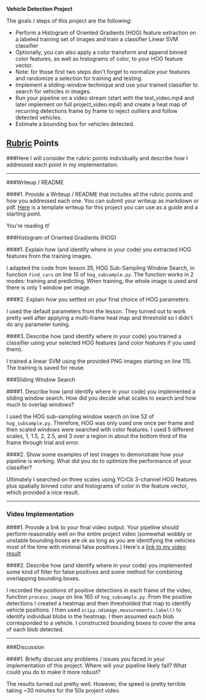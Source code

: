 **Vehicle Detection Project**

The goals / steps of this project are the following:

* Perform a Histogram of Oriented Gradients (HOG) feature extraction on a labeled training set of images and train a classifier Linear SVM classifier
* Optionally, you can also apply a color transform and append binned color features, as well as histograms of color, to your HOG feature vector. 
* Note: for those first two steps don't forget to normalize your features and randomize a selection for training and testing.
* Implement a sliding-window technique and use your trained classifier to search for vehicles in images.
* Run your pipeline on a video stream (start with the test_video.mp4 and later implement on full project_video.mp4) and create a heat map of recurring detections frame by frame to reject outliers and follow detected vehicles.
* Estimate a bounding box for vehicles detected.

[//]: # (Image References)
[video1]: ./output_project_video.mp4

## [Rubric](https://review.udacity.com/#!/rubrics/513/view) Points
###Here I will consider the rubric points individually and describe how I addressed each point in my implementation.  

---
###Writeup / README

####1. Provide a Writeup / README that includes all the rubric points and how you addressed each one.  You can submit your writeup as markdown or pdf.  [Here](https://github.com/udacity/CarND-Vehicle-Detection/blob/master/writeup_template.md) is a template writeup for this project you can use as a guide and a starting point.  

You're reading it!

###Histogram of Oriented Gradients (HOG)

####1. Explain how (and identify where in your code) you extracted HOG features from the training images.

I adapted the code from lesson 35, HOG Sub-Sampling Window Search, in function
`find_cars` on line 15 of `hog_subsample.py`.  The function works in 2 modes:
training and predicting.  When training, the whole image is used and there is
only 1 window per image.

####2. Explain how you settled on your final choice of HOG parameters.

I used the default parameters from the lesson.  They turned out to work pretty
well after applying a multi-frame heat map and threshold so I didn't do any
parameter tuning.

####3. Describe how (and identify where in your code) you trained a classifier using your selected HOG features (and color features if you used them).

I trained a linear SVM using the provided PNG images starting on line 115.  The training is saved for reuse.

###Sliding Window Search

####1. Describe how (and identify where in your code) you implemented a sliding window search.  How did you decide what scales to search and how much to overlap windows?

I used the HOG sub-sampling window search on line 52 of `hog_subsample.py`.
Therefore, HOG was only used one once per frame and then scaled windows were
searched with color features.  I used 5 different scales, 1, 1.5, 2, 2.5, and 3
over a region in about the bottom third of the frame through trial and error.

####2. Show some examples of test images to demonstrate how your pipeline is working.  What did you do to optimize the performance of your classifier?

Ultimately I searched on three scales using YCrCb 3-channel HOG features plus
spatially binned color and histograms of color in the feature vector, which
provided a nice result.

---

### Video Implementation

####1. Provide a link to your final video output.  Your pipeline should perform reasonably well on the entire project video (somewhat wobbly or unstable bounding boxes are ok as long as you are identifying the vehicles most of the time with minimal false positives.)
Here's a [link to my video result](./output_project_video.mp4)


####2. Describe how (and identify where in your code) you implemented some kind of filter for false positives and some method for combining overlapping bounding boxes.

I recorded the positions of positive detections in each frame of the video,
function `process_image` on line 165 of `hog_subsample.py`.  From the positive
detections I created a heatmap and then thresholded that map to identify
vehicle positions.  I then used `scipy.ndimage.measurements.label()` to
identify individual blobs in the heatmap.  I then assumed each blob
corresponded to a vehicle.  I constructed bounding boxes to cover the area of
each blob detected.  

---

###Discussion

####1. Briefly discuss any problems / issues you faced in your implementation of this project.  Where will your pipeline likely fail?  What could you do to make it more robust?

The results turned out pretty well.  However, the speed is pretty terrible
taking ~30 minutes for the 50s project video.

